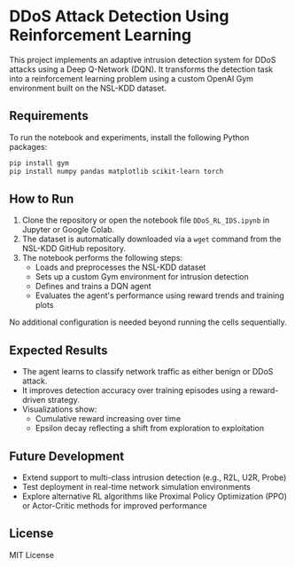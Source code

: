 # DDoS Attack Detection Using Reinforcement Learning

This project implements an adaptive intrusion detection system for DDoS attacks using a Deep Q-Network (DQN). It transforms the detection task into a reinforcement learning problem using a custom OpenAI Gym environment built on the NSL-KDD dataset.

## Requirements

To run the notebook and experiments, install the following Python packages:

```bash
pip install gym
pip install numpy pandas matplotlib scikit-learn torch
```

## How to Run

1. Clone the repository or open the notebook file `DDoS_RL_IDS.ipynb` in Jupyter or Google Colab.
2. The dataset is automatically downloaded via a `wget` command from the NSL-KDD GitHub repository.
3. The notebook performs the following steps:
   - Loads and preprocesses the NSL-KDD dataset
   - Sets up a custom Gym environment for intrusion detection
   - Defines and trains a DQN agent
   - Evaluates the agent's performance using reward trends and training plots

No additional configuration is needed beyond running the cells sequentially.

## Expected Results

- The agent learns to classify network traffic as either benign or DDoS attack.
- It improves detection accuracy over training episodes using a reward-driven strategy.
- Visualizations show:
  - Cumulative reward increasing over time
  - Epsilon decay reflecting a shift from exploration to exploitation

## Future Development

- Extend support to multi-class intrusion detection (e.g., R2L, U2R, Probe)
- Test deployment in real-time network simulation environments
- Explore alternative RL algorithms like Proximal Policy Optimization (PPO) or Actor-Critic methods for improved performance

## License

MIT License
